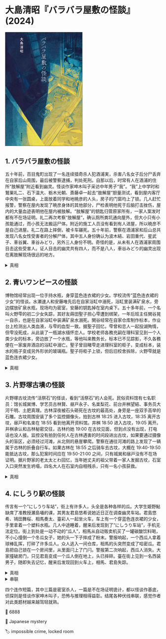 # 大島清昭『バラバラ屋敷の怪談』(2024)

<img src=images/2024_cover.jpg width=250/>

## 1. バラバラ屋敷の怪談

五十年前，百目鬼町出现了一名连续猎奇杀人犯酒浦実，杀害八名女子后分尸丢弃在自家后山周围，最后被警察逮捕，判处死刑。自那以后，时常有人在酒浦的住所“肢解屋”附近看到幽灵。怪谈作家呻木叫子采访中年男子“我”。“我”上中学时和鷲巣礼二、石下温大、栃木光朝、斎藤卓一起去“肢解屋”胆量测试，看到屋内客厅中央有一张圆桌，上面放着同学和地暁彦的人头，房子的门窗均上了锁。几人赶忙报警，警察在屋内发现了暁彦身体的其他部分，尸检表明他死于后脑打击挫伤，屋内的大量血迹表明他在屋内被肢解。“肢解屋”的钥匙归菅原家所有，一家人案发时都有不在场证明。礼二再次考察“肢解屋”，确认厕所粪坑通向屋外，但大小只有小孩能通过，而小孩无法搬运尸体。附近的施工人员没有看到有人进屋，所以暁彦不是自己进屋。礼二在路上摔倒，被卡车碾死。五十年前，警察在酒浦家和后山总共发现八名女性受害者的分解尸体，其中五人身份确认为波木結、岩田重代、星武子、車谷翼、車谷みどり，另外三人身份不明。奇怪的是，从未有人在酒浦家周围目击这些受害人。证人目击的幽灵共有四人，而不是八人，車谷みどり的幽灵出现在离肢解现场很远的地方。

<details><summary>真相</summary>
酒浦目睹車谷翼杀害妹妹車谷みどり，提议帮助处理尸体，所以翼陪酒浦回到家中，酒浦将翼杀害。波木杀害岩田，酒浦与波木一起将尸体搬上酒浦的车，酒浦后来杀死波木。同样的情况重复了四次，酒浦共杀了四名杀人犯，所以有四名幽灵。密室的凶手是“我”的妻子圭織，她身材娇小，可以从粪坑进入房子，其父母帮助搬运尸体，把肢解尸体搬入“肢解屋”是为了嫁祸菅原家，没想到一家人都有不在场证明。圭織与暁彦秘密交往，动机是情杀。

结尾圭織的儿子打电话说有麻烦，圭織叫他不要报警，问“我”：“你的旅行箱是不是能装下一个女孩？”
</details>

## 2. 青いワンピースの怪談

博物馆经常出现一位手持水瓶，身穿蓝色连衣裙的少女。学校流传“蓝色连衣裙的少女”的怪谈。水瀬速人和安藤唯先后在自家浴缸中溺死，浴缸里装满矿泉水，旁边摆放矿泉水瓶，现场均为密室，安藤的钥匙掉在室内桌下。五十多年前，一个名叫火野雫的初二少女失踪，其好友蒔田聖子担心雫遭到绑架，一年后班主任関谷晃一自杀，也是在自家浴缸中装满矿泉水溺死。関谷经常在自家仓库制作标本，作业台上检测出人类血液，与雫的血型一致。据聖子回忆，雫曾和恋人一起投湖殉情，但雫没死成，从此装了一瓶湖水缅怀恋人。学校老师各務充嗣在理科室见到一个人类少女的标本，旁边放了一个水瓶，等他叫来教务长，标本已不见踪影，不久各務便在一家废弃酒店的浴缸中溺亡。聖子曾目睹雫走进理科室的柜子，变成标本，装水的瓶子变成另外形状的玻璃瓶。聖子将柜子上锁，但后旧校舍拆除，火野雫就是蓝色连衣裙少女。

<details><summary>真相</summary>
安藤房间的钥匙上挂着一个尾巴钥匙扣，凶手杀死安藤后把钥匙交给猫，猫把钥匙叼到桌下。凶手与安藤的猫非常亲近，是向叫子讲述怪谈的坪井翔馬。
</details>

## 3. 片野塚古墳の怪談

片野塚古坟流传“活祭石”的怪谈，看到“活祭石”的人会死。民俗资料馆有七名职员：馆长城巽博、学艺员古林賢、昼戸永子、名楽梨花、前台井桝望結、事务员大河千明、土肥真理。古林深夜被石头砸死在古坟的最高处，身旁是一座双手高举的石雕。古坟周围安装了多个监控摄像头，拍到古林 18:25 进入古坟，18:35 离开古坟，昼戸和名楽在 18:55 看到他离开资料馆。井桝 18:50 进入古坟，19:05 离开。井桝承认和古林秘密交往，古林约她 19:00 在古坟见面，但到点没有出现，打电话也没人接。监控没有拍到任何人在古林遇害的时间段进出古坟，如果要通过摄像头的盲区，必须经过河滩，从北侧的悬崖攀爬。警察在通往河滩的路上发现了一辆属于古林的折叠自行车。如果古林在 18:55 之后骑车去古坟，大概在 19:40-19:50 能抵达古坟，那么犯案时间应在 19:50-21:00 之间，只有城巽和昼戸没有不在场证明。据片野家的老太太とわ回忆，当年她丈夫的祖父带着一家人发掘古坟，石室入口突然发生坍塌，四名大人在石室内自相残杀，只有一名小孩获救。

<details><summary>真相</summary>
古林 18:25 进入古坟，把一根绳子系在古坟的“活祭石”上，另一头用箭射向民俗资料馆的屋顶，然后回到资料馆，把绳子系在栏杆上，形成索道。古林在 18:55 用滑轮五分钟从资料馆滑到古坟，计划在 19:00 杀死井桝，从北侧悬崖下山，骑自行车回到资料馆，完成不在场证明。他没来得及执行计划，便被井桝反杀。
</details>

## 4. にしうり駅の怪談

传言有一个“にしうり车站”，街上有许多人，头全是各种各样的瓜。大学生姫野鮎缺席了准教授瀬島囁的课，其男友君島悠希说她近日正在调查幽灵车站。君島悠希、鴇田舞桜、相馬奏太、臺彩人一起坐火车，车上有一个穿蓝色连衣裙的少女，手里拿着一个塑料水瓶。几人中途睡着，醒来后发现到了“にしうり车站”，手机无法定位。街上到处是一动不动的“瓜人”，相馬从自动贩卖机买了一罐碳酸饮料喝，不小心撞倒一个冬瓜女子，她的头一下子摔成了粉末。警报响起，一个西瓜人拿着球棒乱挥，打碎了许多瓜人。众人逃入一间仓库，相馬的头突然变成了哈密瓜。君島把自己锁在一个房间里，从里面闩上了门闩。警报第二次响起，西瓜人消失。大家撞破房门，只见君島变成一个瓜人倒在地上，头已摔碎。臺在街上见到一名西装男子，随即失去记忆，醒来后发现回到火车上，相馬、君島失踪。

<details><summary>真相</summary>
相馬变成瓜人是因为喝了异世界的饮料。君島进入房间时里面已经有一个瓜人，他打死瓜人，给他穿上自己的衣服，然后从天花板和墙壁的缝隙爬出，藏在仓库的某个角落。君島与蓝色连衣裙少女（火野雫）纠缠不清，被鮎怀疑出轨，二人爆发冲突，君島不慎杀死鮎，其母亲圭織（第一个故事中的妻子）帮助他将鮎的尸体埋在“肢解屋”后面的山坡下。君島为了躲避鮎、雫两个幽灵的纠缠，躲到车站的异世界，假死是为了让朋友丢下自己，回到正常世界。臺回到车站，见到君島在浴缸中溺死，旁边站着蓝色连衣裙少女。
</details>

<details><summary>串联</summary>
片野一家开掘古坟，在石室中自相残杀，唯一的幸存者是酒浦実（第一个故事中的连环杀手）。片野神是一个渴望献祭的神灵，附着在酒浦身上，所以他拥有让他人产生杀人冲动的能力。
</details>

四个连作短篇，其中三篇是密室杀人，一篇是不在场证明诡计，都以怪谈作基底，侦探则是怪谈作家呻木叫子，恐怖与推理相得益彰。结尾各种伏线串联，感觉作者对此类题材越来越驾轻就熟。

:link: 6888

:file_folder: Japanese mystery

:label: impossible crime, locked room
